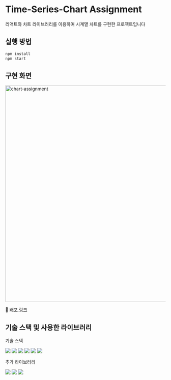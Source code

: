 # Time-Series-Chart Assignment

리액트와 차트 라이브러리를 이용하여 시계열 차트를 구현한 프로젝트입니다

## 실행 방법

```jsx
npm install
npm start
```

## 구현 화면
<img width='680px' alt="chart-assignment" src="https://github.com/lyeejj/time-series-chart/assets/72495998/7a27e391-5b5b-4c59-a165-9104512f25b3" />

🔗 [배포 링크](https://time-series-chart-project.vercel.app/)


## 기술 스택 및 사용한 라이브러리

기술 스택

<img src="https://img.shields.io/badge/React-61DAFB?style=for-the-badge&logo=React&logoColor=white"/> <img src="https://img.shields.io/badge/TypeScript-3178C6?style=for-the-badge&logo=TypeScript&logoColor=white"/> <img src="https://img.shields.io/badge/Emotion-DB7093?style=for-the-badge&logo=Emotion&logoColor=white"/> <img src="https://img.shields.io/badge/eslint-4B32C3?style=for-the-badge&logo=eslint&logoColor=white"/> <img src="https://img.shields.io/badge/prettier-F7B93E?style=for-the-badge&logo=prettier&logoColor=white"/> <img src="https://img.shields.io/badge/husky-FF4088?style=for-the-badge&logo=hugo&logoColor=white">

추가 라이브러리

<img src="https://img.shields.io/badge/React Router-CA4245?style=for-the-badge&logo=React Router&logoColor=white"> <img src="https://img.shields.io/badge/Axios-5A29E4?style=for-the-badge&logo=Axios&logoColor=white"/> <img src="https://img.shields.io/badge/Recharts-FF6384?style=for-the-badge&logo=Recharts&logoColor=white"/>
